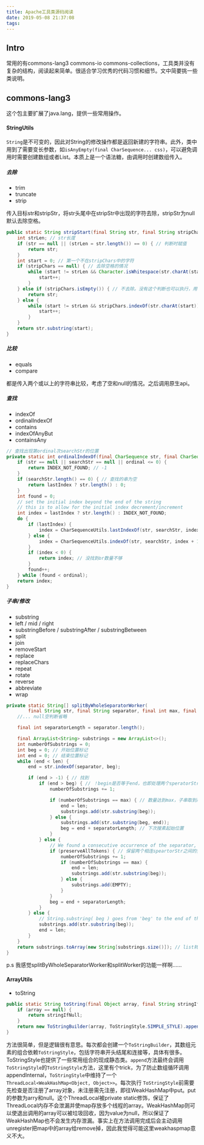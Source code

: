 ```yaml
---
title: Apache工具类源码阅读
date: 2019-05-08 21:37:08
tags:
---
```

## Intro
常用的有commons-lang3 commons-io commons-collections，工具类并没有复杂的结构，阅读起来简单。很适合学习优秀的代码习惯和细节。文中简要挑一些类说明。

## commons-lang3
这个包主要扩展了java.lang，提供一些常用操作。

#### StringUtils
`String`是不可变的，因此对String的修改操作都是返回新建的字符串。此外，类中用到了需要变长参数，如`isAnyEmpty(final CharSequence... css)`，可以避免调用时需要创建数组或者List。本质上是一个语法糖，由调用时创建数组传入。
##### 去除
* trim 
* truncate 
* strip

传入目标str和stripStr，将str头尾中在stripStr中出现的字符去除，stripStr为null默认去除空格。
```java
public static String stripStart(final String str, final String stripChars) {
    int strLen; // str长度
    if (str == null || (strLen = str.length()) == 0) { // 判断时赋值
        return str;
    }
    int start = 0; // 第一个不在stripChars中的字符
    if (stripChars == null) { // 去除空格的情况
        while (start != strLen && Character.isWhitespace(str.charAt(start))) {
            start++;
        }
    } else if (stripChars.isEmpty()) { // 不去除。没有这个判断也可以执行，用于避免搜一遍字符串。
        return str;
    } else {
        while (start != strLen && stripChars.indexOf(str.charAt(start)) != INDEX_NOT_FOUND) {
            start++;
        }
    }
    return str.substring(start);
}
```
##### 比较
* equals
* compare
  
都是传入两个或以上的字符串比较，考虑了空和null的情况。之后调用原生api。
##### 查找
* indexOf
* ordinalIndexOf
* contains
* indexOfAnyBut
* containsAny

```java
// 查找出现第ordinal次searchStr的位置
private static int ordinalIndexOf(final CharSequence str, final CharSequence searchStr, final int ordinal, final boolean lastIndex) {
    if (str == null || searchStr == null || ordinal <= 0) {
        return INDEX_NOT_FOUND; // -1
    }
    if (searchStr.length() == 0) { // 查找的串为空
        return lastIndex ? str.length() : 0;
    }
    int found = 0;
    // set the initial index beyond the end of the string
    // this is to allow for the initial index decrement/increment
    int index = lastIndex ? str.length() : INDEX_NOT_FOUND;
    do {
        if (lastIndex) {
            index = CharSequenceUtils.lastIndexOf(str, searchStr, index - 1); // step backwards thru string
        } else {
            index = CharSequenceUtils.indexOf(str, searchStr, index + 1); // step forwards through string
        }
        if (index < 0) {
            return index; // 没找到or数量不够
        }
        found++;
    } while (found < ordinal);
    return index;
}
```

##### 子串/修改
* substring
* left / mid / right
* substringBefore / substringAfter / substringBetween
* split
* join
* removeStart
* replace
* replaceChars
* repeat
* rotate
* reverse
* abbreviate
* wrap

```java
private static String[] splitByWholeSeparatorWorker(
        final String str, final String separator, final int max, final boolean preserveAllTokens) {
    //... null空判断省略

    final int separatorLength = separator.length();

    final ArrayList<String> substrings = new ArrayList<>();
    int numberOfSubstrings = 0;
    int beg = 0; // 开始位置标记
    int end = 0; // 结束位置标记
    while (end < len) {
        end = str.indexOf(separator, beg);

        if (end > -1) { // 找到
            if (end > beg) { // ！begin是否等于end，也即处理两个speratorStr相连
                numberOfSubstrings += 1;

                if (numberOfSubstrings == max) { // 数量达到max，子串取到尾
                    end = len;
                    substrings.add(str.substring(beg));
                } else {
                    substrings.add(str.substring(beg, end));
                    beg = end + separatorLength; // 下次搜素起始位置
                }
            } else {
                // We found a consecutive occurrence of the separator, so skip it.
                if (preserveAllTokens) { // 保留两个相连speartorStr之间的空串EMPTY("")
                    numberOfSubstrings += 1;
                    if (numberOfSubstrings == max) {
                        end = len;
                        substrings.add(str.substring(beg));
                    } else {
                        substrings.add(EMPTY);
                    }
                }
                beg = end + separatorLength;
            }
        } else {
            // String.substring( beg ) goes from 'beg' to the end of the String.
            substrings.add(str.substring(beg));
            end = len;
        }
    }
    return substrings.toArray(new String[substrings.size()]); // list转数组方式
}
```
p.s 我感觉splitByWholeSeparatorWorker和splitWorker的功能一样啊……


#### ArrayUtils
* toString
```java
public static String toString(final Object array, final String stringIfNull) {
    if (array == null) {
        return stringIfNull;
    }
    return new ToStringBuilder(array, ToStringStyle.SIMPLE_STYLE).append(array).toString();
}
```
方法很简单，但是逻辑很有意思。每次都会创建一个`ToStringBuilder`，其数组元素的组合依赖`ToStringStyle`，包括字符串开头结尾和连接等，具体有很多。ToStringStyle也提供了一些常用组合的现成静态类。`append`方法最终会调用`ToStringStyle`的`ToStringStyle`方法，这里有个trick，为了防止数组循环调用appendInternal，`ToStringStyle`中维持了一个`ThreadLocal<WeakHashMap<Object, Object>>`。每次执行
`ToStringStyle`前需要先检查是否注册了array对象，未注册需先注册，即往WeakHashMap中put。put的参数为arry和null。这个ThreadLocal被private static修饰，保证了ThreadLocal内存不会泄漏并使map存放多个线程的array。WeakHashMap则可以使退出调用的array可以被垃圾回收，因为value为null，所以保证了WeakHashMap也不会发生内存泄漏。事实上在方法调用完成后会主动调用unregister把map中的array给remove掉，因此我觉得可能这里weakhaspmap意义不大。